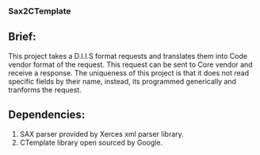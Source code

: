 ### Sax2CTemplate

## Brief:
This project takes a D.I.I.S format requests and translates them into Code vendor format of the request. This request can be sent to Core vendor and receive a response.
The uniqueness of this project is that it does not read specific fields by their name, instead, its programmed generically and tranforms the request.

## Dependencies:
1. SAX parser provided by Xerces xml parser library.
2. CTemplate library open sourced by Google.
